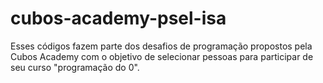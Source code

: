 # cubos-academy-psel-isa

Esses códigos fazem parte dos desafios de programação propostos pela Cubos Academy com o objetivo de selecionar pessoas para participar de seu curso "programação do 0".
